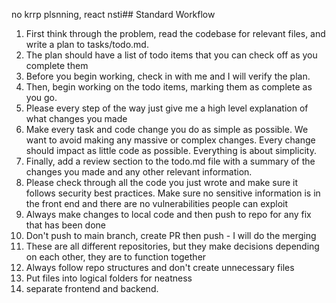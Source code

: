 no krrp plsnning, react nsti## Standard Workflow
1. First think through the problem, read the codebase for relevant files, and write a plan to tasks/todo.md.
2. The plan should have a list of todo items that you can check off as you complete them
3. Before you begin working, check in with me and I will verify the plan.
4. Then, begin working on the todo items, marking them as complete as you go.
5. Please every step of the way just give me a high level explanation of what changes you made
6. Make every task and code change you do as simple as possible. We want to avoid making any massive or complex changes. Every change should impact as little code as possible. Everything is about simplicity.
7. Finally, add a review section to the todo.md file with a summary of the changes you made and any other relevant information.
8. Please check through all the code you just wrote and make sure it follows security best practices. Make sure no sensitive information is in the front end and there are no vulnerabilities people can exploit
9. Always make changes to local code and then push to repo for any fix that has been done
10. Don't push to main branch, create PR then push - I will do the merging 
11. These are all different repositories, but they make decisions depending on each other, they are to function together
12. Always follow repo structures and don't create unnecessary files
13. Put files into logical folders for neatness
14. separate frontend and backend.

